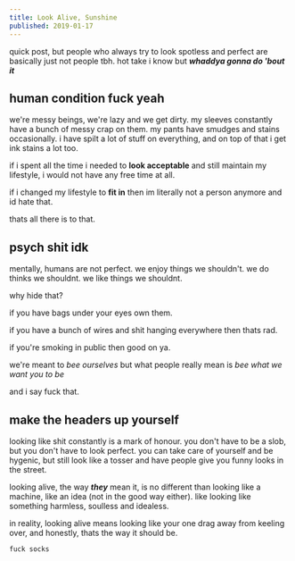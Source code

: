 ```yaml
---
title: Look Alive, Sunshine
published: 2019-01-17
---
```


quick post, but people who always try to look spotless and perfect are basically just not people tbh. hot take i know but ***whaddya gonna do 'bout it***

## human condition fuck yeah

we're messy beings, we're lazy and we get dirty. my sleeves constantly have a bunch of messy crap on them. my pants have smudges and stains occasionally. i have spilt a lot of stuff on everything, and on top of that i get ink stains a lot too.

if i spent all the time i needed to **look acceptable** and still maintain my lifestyle, i would not have any free time at all.

if i changed my lifestyle to **fit in** then im literally not a person anymore and id hate that.

thats all there is to that.

## psych shit idk

mentally, humans are not perfect. we enjoy things we shouldn't. we do thinks we shouldnt. we like things we shouldnt.

why hide that?

if you have bags under your eyes own them.

if you have a bunch of wires and shit hanging everywhere then thats rad.

if you're smoking in public then good on ya.

we're meant to *bee ourselves* but what people really mean is *bee what we want you to be*

and i say fuck that.

## make the headers up yourself

looking like shit constantly is a mark of honour. you don't have to be a slob, but you don't have to look perfect. you can take care of yourself and be hygenic, but still look like a tosser and have people give you funny looks in the street.

looking alive, the way ***they*** mean it, is no different than looking like a machine, like an idea (not in the good way either). like looking like something harmless, soulless and idealess.

in reality, looking alive means looking like your one drag away from keeling over, and honestly, thats the way it should be.

`fuck socks`
